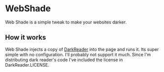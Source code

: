 # WebShade
Web Shade is a simple tweak to make your websites darker.

## How it works
Web Shade injects a copy of [DarkReader](https://github.com/darkreader/darkreader) into the page and 
runs it. Its super simple with no configuration. I'll probably not support it much. Since I'm 
distributing dark reader's code I've included the license in DarkReader.LICENSE. 
